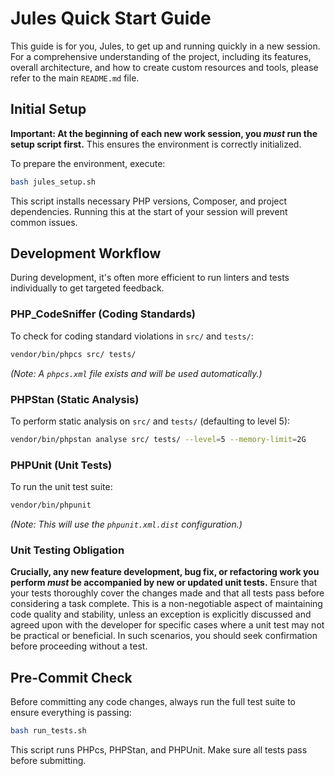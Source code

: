 # Jules Quick Start Guide

This guide is for you, Jules, to get up and running quickly in a new session. For a comprehensive understanding of the project, including its features, overall architecture, and how to create custom resources and tools, please refer to the main `README.md` file.

## Initial Setup

**Important: At the beginning of each new work session, you *must* run the setup script first.** This ensures the environment is correctly initialized.

To prepare the environment, execute:

```bash
bash jules_setup.sh
```

This script installs necessary PHP versions, Composer, and project dependencies. Running this at the start of your session will prevent common issues.

## Development Workflow

During development, it's often more efficient to run linters and tests individually to get targeted feedback.

### PHP_CodeSniffer (Coding Standards)

To check for coding standard violations in `src/` and `tests/`:

```bash
vendor/bin/phpcs src/ tests/
```
*(Note: A `phpcs.xml` file exists and will be used automatically.)*

### PHPStan (Static Analysis)

To perform static analysis on `src/` and `tests/` (defaulting to level 5):

```bash
vendor/bin/phpstan analyse src/ tests/ --level=5 --memory-limit=2G
```

### PHPUnit (Unit Tests)

To run the unit test suite:

```bash
vendor/bin/phpunit
```
*(Note: This will use the `phpunit.xml.dist` configuration.)*

### Unit Testing Obligation

**Crucially, any new feature development, bug fix, or refactoring work you perform *must* be accompanied by new or updated unit tests.** Ensure that your tests thoroughly cover the changes made and that all tests pass before considering a task complete. This is a non-negotiable aspect of maintaining code quality and stability, unless an exception is explicitly discussed and agreed upon with the developer for specific cases where a unit test may not be practical or beneficial. In such scenarios, you should seek confirmation before proceeding without a test.

## Pre-Commit Check

Before committing any code changes, always run the full test suite to ensure everything is passing:

```bash
bash run_tests.sh
```

This script runs PHPcs, PHPStan, and PHPUnit. Make sure all tests pass before submitting.
